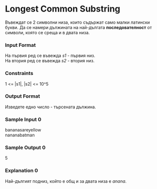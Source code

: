 # Longest Common Substring

Въвеждат се 2 символни низа, които съдържат само малки латински букви. Да се намери дължината на най-дългата <b>последователност</b> от символи, която се среща и в двата низа.

### Input Format

На първия ред се въвежда *s1* - първия низ. <br>
На втория ред се въвежда *s2* - втория низ. 

### Constraints

1 <= |s1|, |s2| <= 10^5

### Output Format

Изведете едно число - търсената дължина.

### Sample Input 0

bananasareyellow <br>
nananabatman

### Sample Output 0

5

### Explanation 0

Най-дългият подниз, който е общ и за двата низа е *anana*.
